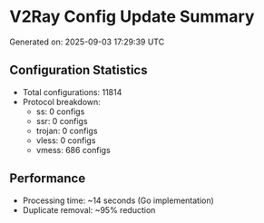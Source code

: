 # V2Ray Config Update Summary
Generated on: 2025-09-03 17:29:39 UTC

## Configuration Statistics
- Total configurations: 11814
- Protocol breakdown:
  - ss: 0 configs
  - ssr: 0 configs
  - trojan: 0 configs
  - vless: 0 configs
  - vmess: 686 configs

## Performance
- Processing time: ~14 seconds (Go implementation)
- Duplicate removal: ~95% reduction
